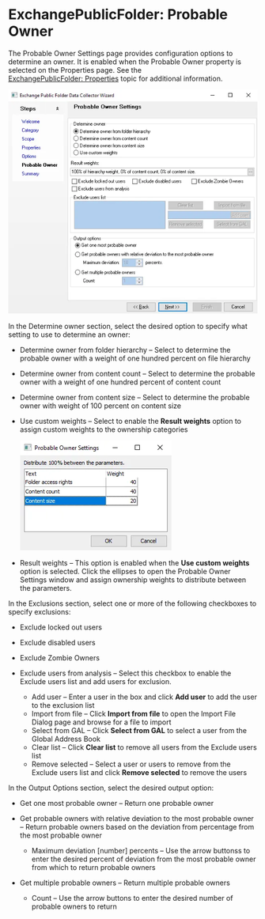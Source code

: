 # ExchangePublicFolder: Probable Owner

The Probable Owner Settings page provides configuration options to determine an owner. It is enabled
when the Probable Owner property is selected on the Properties page. See the
[ExchangePublicFolder: Properties](properties.md) topic for additional information.

![Exchange Public Folder Data Collector Wizard Probable Owner page](../../../../../static/img/product_docs/accessanalyzer/admin/datacollector/exchangepublicfolder/probableowner.webp)

In the Determine owner section, select the desired option to specify what setting to use to
determine an owner:

- Determine owner from folder hierarchy – Select to determine the probable owner with a weight of
  one hundred percent on file hierarchy
- Determine owner from content count – Select to determine the probable owner with a weight of one
  hundred percent of content count
- Determine owner from content size – Select to determine the probable owner with weight of 100
  percent on content size
- Use custom weights – Select to enable the **Result weights** option to assign custom weights to
  the ownership categories

    ![Probable Owner Settings window](../../../../../static/img/product_docs/accessanalyzer/admin/datacollector/exchangepublicfolder/probableownersettingswindow.webp)

- Result weights – This option is enabled when the **Use custom weights** option is selected. Click
  the ellipses to open the Probable Owner Settings window and assign ownership weights to distribute
  between the parameters.

In the Exclusions section, select one or more of the following checkboxes to specify exclusions:

- Exclude locked out users
- Exclude disabled users
- Exclude Zombie Owners
- Exclude users from analysis – Select this checkbox to enable the Exclude users list and add users
  for exclusion.

    - Add user – Enter a user in the box and click **Add user** to add the user to the exclusion
      list
    - Import from file – Click **Import from file** to open the Import File Dialog page and browse
      for a file to import
    - Select from GAL – Click **Select from GAL** to select a user from the Global Address Book
    - Clear list – Click **Clear list** to remove all users from the Exclude users list
    - Remove selected – Select a user or users to remove from the Exclude users list and click
      **Remove selected** to remove the users

In the Output Options section, select the desired output option:

- Get one most probable owner – Return one probable owner
- Get probable owners with relative deviation to the most probable owner – Return probable owners
  based on the deviation from percentage from the most probable owner

    - Maximum deviation [number] percents – Use the arrow buttonss to enter the desired percent of
      deviation from the most probable owner from which to return probable owners

- Get multiple probable owners – Return multiple probable owners

    - Count – Use the arrow buttons to enter the desired number of probable owners to return
